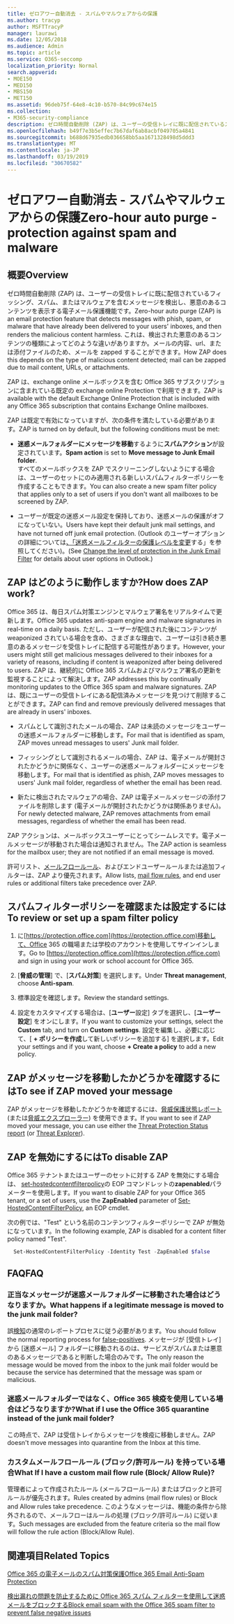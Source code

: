```yaml
---
title: ゼロアワー自動消去 - スパムやマルウェアからの保護
ms.author: tracyp
author: MSFTTracyP
manager: laurawi
ms.date: 12/05/2018
ms.audience: Admin
ms.topic: article
ms.service: O365-seccomp
localization_priority: Normal
search.appverid:
- MOE150
- MED150
- MBS150
- MET150
ms.assetid: 96deb75f-64e8-4c10-b570-84c99c674e15
ms.collection:
- M365-security-compliance
description: ゼロ時間自動削除 (ZAP) は、ユーザーの受信トレイに既に配信されているスパムまたはマルウェアを含むメッセージを検出し、その悪意のあるコンテンツを無害にする電子メール保護機能です。 これは、検出された悪意のあるコンテンツの種類によってどのような違いがありますか。
ms.openlocfilehash: b49f7e3b5effec7b67daf6ab8acbf049705a4841
ms.sourcegitcommit: b688d67935edb036658bb5aa1671328498d5ddd3
ms.translationtype: MT
ms.contentlocale: ja-JP
ms.lasthandoff: 03/19/2019
ms.locfileid: "30670582"
---
```

# <a name="zero-hour-auto-purge---protection-against-spam-and-malware"></a><span data-ttu-id="cf415-104">ゼロアワー自動消去 - スパムやマルウェアからの保護</span><span class="sxs-lookup"><span data-stu-id="cf415-104">Zero-hour auto purge - protection against spam and malware</span></span>

## <a name="overview"></a><span data-ttu-id="cf415-105">概要</span><span class="sxs-lookup"><span data-stu-id="cf415-105">Overview</span></span>

<span data-ttu-id="cf415-106">ゼロ時間自動削除 (ZAP) は、ユーザーの受信トレイに既に配信されているフィッシング、スパム、またはマルウェアを含むメッセージを検出し、悪意のあるコンテンツを表示する電子メール保護機能です。</span><span class="sxs-lookup"><span data-stu-id="cf415-106">Zero-hour auto purge (ZAP) is an email protection feature that detects messages with phish, spam, or malware that have already been delivered to your users' inboxes, and then renders the malicious content harmless.</span></span> <span data-ttu-id="cf415-107">これは、検出された悪意のあるコンテンツの種類によってどのような違いがありますか。メールの内容、url、または添付ファイルのため、メールを zapped することができます。</span><span class="sxs-lookup"><span data-stu-id="cf415-107">How ZAP does this depends on the type of malicious content detected; mail can be zapped due to mail content, URLs, or attachments.</span></span>
  
<span data-ttu-id="cf415-108">ZAP は、exchange online メールボックスを含む Office 365 サブスクリプションに含まれている既定の exchange online Protection で利用できます。</span><span class="sxs-lookup"><span data-stu-id="cf415-108">ZAP is available with the default Exchange Online Protection that is included with any Office 365 subscription that contains Exchange Online mailboxes.</span></span>

<span data-ttu-id="cf415-109">ZAP は既定で有効になっていますが、次の条件を満たしている必要があります。</span><span class="sxs-lookup"><span data-stu-id="cf415-109">ZAP is turned on by default, but the following conditions must be met:</span></span>
  
- <span data-ttu-id="cf415-110">**迷惑メールフォルダーにメッセージを移動**するように**スパムアクション**が設定されています。</span><span class="sxs-lookup"><span data-stu-id="cf415-110">**Spam action** is set to **Move message to Junk Email folder**.</span></span> <br/><span data-ttu-id="cf415-111">すべてのメールボックスを ZAP でスクリーニングしないようにする場合は、ユーザーのセットにのみ適用される新しいスパムフィルターポリシーを作成することもできます。</span><span class="sxs-lookup"><span data-stu-id="cf415-111">You can also create a new spam filter policy that applies only to a set of users if you don't want all mailboxes to be screened by ZAP.</span></span>

- <span data-ttu-id="cf415-112">ユーザーが既定の迷惑メール設定を保持しており、迷惑メールの保護がオフになっていない。</span><span class="sxs-lookup"><span data-stu-id="cf415-112">Users have kept their default junk mail settings, and have not turned off junk email protection.</span></span> <span data-ttu-id="cf415-113">(Outlook のユーザーオプションの詳細については[、「迷惑メールフィルターの保護レベルを変更](https://support.office.com/article/change-the-level-of-protection-in-the-junk-email-filter-e89c12d8-9d61-4320-8c57-d982c8d52f6b)する」を参照してください)。</span><span class="sxs-lookup"><span data-stu-id="cf415-113">(See [Change the level of protection in the Junk Email Filter](https://support.office.com/article/change-the-level-of-protection-in-the-junk-email-filter-e89c12d8-9d61-4320-8c57-d982c8d52f6b) for details about user options in Outlook.)</span></span> 
  
## <a name="how-does-zap-work"></a><span data-ttu-id="cf415-114">ZAP はどのように動作しますか?</span><span class="sxs-lookup"><span data-stu-id="cf415-114">How does ZAP work?</span></span>

<span data-ttu-id="cf415-115">Office 365 は、毎日スパム対策エンジンとマルウェア署名をリアルタイムで更新します。</span><span class="sxs-lookup"><span data-stu-id="cf415-115">Office 365 updates anti-spam engine and malware signatures in real-time on a daily basis.</span></span> <span data-ttu-id="cf415-116">ただし、ユーザーが配信された後にコンテンツが weaponized されている場合を含め、さまざまな理由で、ユーザーは引き続き悪意のあるメッセージを受信トレイに配信する可能性があります。</span><span class="sxs-lookup"><span data-stu-id="cf415-116">However, your users might still get malicious messages delivered to their inboxes for a variety of reasons, including if content is weaponized after being delivered to users.</span></span> <span data-ttu-id="cf415-117">ZAP は、継続的に Office 365 スパムおよびマルウェア署名の更新を監視することによって解決します。</span><span class="sxs-lookup"><span data-stu-id="cf415-117">ZAP addresses this by continually monitoring updates to the Office 365 spam and malware signatures.</span></span> <span data-ttu-id="cf415-118">ZAP は、既にユーザーの受信トレイにある配信済みメッセージを見つけて削除することができます。</span><span class="sxs-lookup"><span data-stu-id="cf415-118">ZAP can find and remove previously delivered messages that are already in users' inboxes.</span></span> 

- <span data-ttu-id="cf415-119">スパムとして識別されたメールの場合、ZAP は未読のメッセージをユーザーの迷惑メールフォルダーに移動します。</span><span class="sxs-lookup"><span data-stu-id="cf415-119">For mail that is identified as spam, ZAP moves unread messages to users' Junk mail folder.</span></span> 

- <span data-ttu-id="cf415-120">フィッシングとして識別されるメールの場合、ZAP は、電子メールが開封されたかどうかに関係なく、ユーザーの迷惑メールフォルダーにメッセージを移動します。</span><span class="sxs-lookup"><span data-stu-id="cf415-120">For mail that is identified as phish, ZAP moves messages to users' Junk mail folder, regardless of whether the email has been read.</span></span>

- <span data-ttu-id="cf415-121">新たに検出されたマルウェアの場合、ZAP は電子メールメッセージの添付ファイルを削除します (電子メールが開封されたかどうかは関係ありません)。</span><span class="sxs-lookup"><span data-stu-id="cf415-121">For newly detected malware, ZAP removes attachments from email messages, regardless of whether the email has been read.</span></span> 
  
<span data-ttu-id="cf415-122">ZAP アクションは、メールボックスユーザーにとってシームレスです。電子メールメッセージが移動された場合は通知されません。</span><span class="sxs-lookup"><span data-stu-id="cf415-122">The ZAP action is seamless for the mailbox user; they are not notified if an email message is moved.</span></span>
  
<span data-ttu-id="cf415-123">許可リスト、[メールフロールール](https://go.microsoft.com/fwlink/p/?LinkId=722755)、およびエンドユーザールールまたは追加フィルターは、ZAP より優先されます。</span><span class="sxs-lookup"><span data-stu-id="cf415-123">Allow lists, [mail flow rules](https://go.microsoft.com/fwlink/p/?LinkId=722755), and end user rules or additional filters take precedence over ZAP.</span></span>
  
## <a name="to-review-or-set-up-a-spam-filter-policy"></a><span data-ttu-id="cf415-124">スパムフィルターポリシーを確認または設定するには</span><span class="sxs-lookup"><span data-stu-id="cf415-124">To review or set up a spam filter policy</span></span>
  
1. <span data-ttu-id="cf415-125">に[https://protection.office.com](https://protection.office.com)移動して、Office 365 の職場または学校のアカウントを使用してサインインします。</span><span class="sxs-lookup"><span data-stu-id="cf415-125">Go to [https://protection.office.com](https://protection.office.com) and sign in using your work or school account for Office 365.</span></span>

2. <span data-ttu-id="cf415-126">[**脅威の管理**] で、[**スパム対策**] を選択します。</span><span class="sxs-lookup"><span data-stu-id="cf415-126">Under **Threat management**, choose **Anti-spam**.</span></span>

3. <span data-ttu-id="cf415-127">標準設定を確認します。</span><span class="sxs-lookup"><span data-stu-id="cf415-127">Review the standard settings.</span></span> 

4. <span data-ttu-id="cf415-128">設定をカスタマイズする場合は、[**ユーザー**設定] タブを選択し、[**ユーザー設定**] をオンにします。</span><span class="sxs-lookup"><span data-stu-id="cf415-128">If you want to customize your settings, select the **Custom** tab, and turn on **Custom settings**.</span></span> <span data-ttu-id="cf415-129">設定を編集し、必要に応じて、[ **+ ポリシーを作成**して新しいポリシーを追加する] を選択します。</span><span class="sxs-lookup"><span data-stu-id="cf415-129">Edit your settings and if you want, choose **+ Create a policy** to add a new policy.</span></span> 
    
## <a name="to-see-if-zap-moved-your-message"></a><span data-ttu-id="cf415-130">ZAP がメッセージを移動したかどうかを確認するには</span><span class="sxs-lookup"><span data-stu-id="cf415-130">To see if ZAP moved your message</span></span>

<span data-ttu-id="cf415-131">ZAP がメッセージを移動したかどうかを確認するには、[脅威保護状態レポート](view-email-security-reports.md#threat-protection-status-report)(または[脅威エクスプローラー](use-explorer-in-security-and-compliance.md)) を使用できます。</span><span class="sxs-lookup"><span data-stu-id="cf415-131">If you want to see if ZAP moved your message, you can use either the [Threat Protection Status report](view-email-security-reports.md#threat-protection-status-report) (or [Threat Explorer](use-explorer-in-security-and-compliance.md)).</span></span>
    
## <a name="to-disable-zap"></a><span data-ttu-id="cf415-132">ZAP を無効にするには</span><span class="sxs-lookup"><span data-stu-id="cf415-132">To disable ZAP</span></span>
  
<span data-ttu-id="cf415-133">Office 365 テナントまたはユーザーのセットに対する ZAP を無効にする場合は、 [set-hostedcontentfilterpolicy](https://go.microsoft.com/fwlink/p/?LinkId=722758)の EOP コマンドレットの**zapenabled**パラメーターを使用します。</span><span class="sxs-lookup"><span data-stu-id="cf415-133">If you want to disable ZAP for your Office 365 tenant, or a set of users, use the **ZapEnabled** parameter of [Set-HostedContentFilterPolicy](https://go.microsoft.com/fwlink/p/?LinkId=722758), an EOP cmdlet.</span></span>
    
<span data-ttu-id="cf415-134">次の例では、"Test" という名前のコンテンツフィルターポリシーで ZAP が無効になっています。</span><span class="sxs-lookup"><span data-stu-id="cf415-134">In the following example, ZAP is disabled for a content filter policy named "Test".</span></span>
    
```Powershell
  Set-HostedContentFilterPolicy -Identity Test -ZapEnabled $false
```

## <a name="faq"></a><span data-ttu-id="cf415-135">FAQ</span><span class="sxs-lookup"><span data-stu-id="cf415-135">FAQ</span></span>

### <a name="what-happens-if-a-legitimate-message-is-moved-to-the-junk-mail-folder"></a><span data-ttu-id="cf415-136">正当なメッセージが迷惑メールフォルダーに移動された場合はどうなりますか。</span><span class="sxs-lookup"><span data-stu-id="cf415-136">What happens if a legitimate message is moved to the junk mail folder?</span></span>
  
<span data-ttu-id="cf415-137">誤[検知](prevent-email-from-being-marked-as-spam.md)の通常のレポートプロセスに従う必要があります。</span><span class="sxs-lookup"><span data-stu-id="cf415-137">You should follow the normal reporting process for [false-positives](prevent-email-from-being-marked-as-spam.md).</span></span> <span data-ttu-id="cf415-138">メッセージが [受信トレイ] から [迷惑メール] フォルダーに移動されるのは、サービスがスパムまたは悪意のあるメッセージであると判断した場合のみです。</span><span class="sxs-lookup"><span data-stu-id="cf415-138">The only reason the message would be moved from the inbox to the junk mail folder would be because the service has determined that the message was spam or malicious.</span></span>
  
### <a name="what-if-i-use-the-office-365-quarantine-instead-of-the-junk-mail-folder"></a><span data-ttu-id="cf415-139">迷惑メールフォルダーではなく、Office 365 検疫を使用している場合はどうなりますか?</span><span class="sxs-lookup"><span data-stu-id="cf415-139">What if I use the Office 365 quarantine instead of the junk mail folder?</span></span>
  
<span data-ttu-id="cf415-140">この時点で、ZAP は受信トレイからメッセージを検疫に移動しません。</span><span class="sxs-lookup"><span data-stu-id="cf415-140">ZAP doesn't move messages into quarantine from the Inbox at this time.</span></span>
  
### <a name="what-if-i-have-a-custom-mail-flow-rule-block-allow-rule"></a><span data-ttu-id="cf415-141">カスタムメールフロールール (ブロック/許可ルール) を持っている場合</span><span class="sxs-lookup"><span data-stu-id="cf415-141">What If I have a custom mail flow rule (Block/ Allow Rule)?</span></span>
  
<span data-ttu-id="cf415-142">管理者によって作成されたルール (メールフロールール) またはブロックと許可ルールが優先されます。</span><span class="sxs-lookup"><span data-stu-id="cf415-142">Rules created by admins (mail flow rules) or Block and Allow rules take precedence.</span></span> <span data-ttu-id="cf415-143">このようなメッセージは、機能の条件から除外されるので、メールフローはルールの処理 (ブロック/許可ルール) に従います。</span><span class="sxs-lookup"><span data-stu-id="cf415-143">Such messages are excluded from the feature criteria so the mail flow will follow the rule action (Block/Allow Rule).</span></span>
  
## <a name="related-topics"></a><span data-ttu-id="cf415-144">関連項目</span><span class="sxs-lookup"><span data-stu-id="cf415-144">Related Topics</span></span>

[<span data-ttu-id="cf415-145">Office 365 の電子メールのスパム対策保護</span><span class="sxs-lookup"><span data-stu-id="cf415-145">Office 365 Email Anti-Spam Protection</span></span>](anti-spam-protection.md)
  
[<span data-ttu-id="cf415-146">検出漏れの問題を防止するために Office 365 スパム フィルターを使用して迷惑メールをブロックする</span><span class="sxs-lookup"><span data-stu-id="cf415-146">Block email spam with the Office 365 spam filter to prevent false negative issues</span></span>](reduce-spam-email.md)
  

